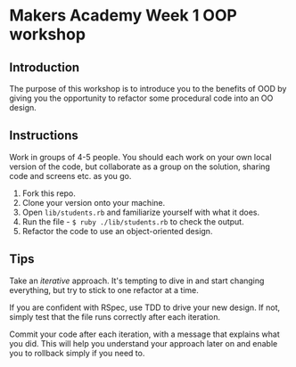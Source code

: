 # Makers Academy Week 1 OOP workshop

## Introduction
The purpose of this workshop is to introduce you to the benefits of OOD by
giving you the opportunity to refactor some procedural code into an OO design.

## Instructions
Work in groups of 4-5 people.  You should each work on your own local version of the
code, but collaborate as a group on the solution, sharing code and screens etc.
as you go.

1. Fork this repo.
2. Clone your version onto your machine.
2. Open `lib/students.rb` and familiarize yourself with what it does.
3. Run the file - `$ ruby ./lib/students.rb` to check the output.
4. Refactor the code to use an object-oriented design.

## Tips
Take an *iterative* approach.  It's tempting to dive in and start changing everything,
but try to stick to one refactor at a time.

If you are confident with RSpec, use TDD to drive your new design.  If not,
simply test that the file runs correctly after each iteration.

Commit your code after each iteration, with a message that explains what you
did.  This will help you understand your approach later on and enable you to
rollback simply if you need to.


